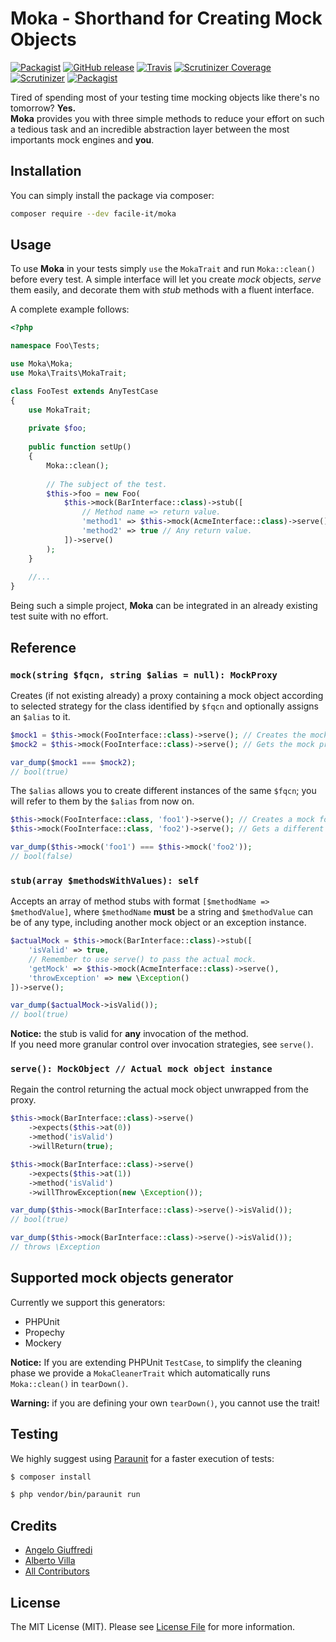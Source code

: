 # Moka - Shorthand for Creating Mock Objects

[![Packagist](https://img.shields.io/packagist/l/facile-it/moka.svg)](/LICENSE)
[![GitHub release](https://img.shields.io/github/release/facile-it/moka.svg)](https://packagist.org/packages/facile-it/moka)
[![Travis](https://img.shields.io/travis/facile-it/moka.svg)](https://travis-ci.org/facile-it/moka)
[![Scrutinizer Coverage](https://img.shields.io/scrutinizer/coverage/g/facile-it/moka.svg)](https://scrutinizer-ci.com/g/facile-it/moka/?branch=master)
[![Scrutinizer](https://img.shields.io/scrutinizer/g/facile-it/moka.svg)](https://scrutinizer-ci.com/g/facile-it/moka/?branch=master)
[![Packagist](https://img.shields.io/packagist/dt/facile-it/moka.svg)](https://packagist.org/packages/facile-it/moka)

Tired of spending most of your testing time mocking objects like there's no tomorrow? **Yes.**  
**Moka** provides you with three simple methods to reduce your effort on such a tedious task and an incredible abstraction layer between the most importants mock engines and **you**.

## Installation

You can simply install the package via composer:

```bash
composer require --dev facile-it/moka
```

## Usage

To use **Moka** in your tests simply `use` the `MokaTrait` and run `Moka::clean()` before every test. A simple interface will let you create *mock* objects, *serve* them easily, and decorate them with *stub* methods with a fluent interface.

A complete example follows:

```php
<?php

namespace Foo\Tests;

use Moka\Moka;
use Moka\Traits\MokaTrait;

class FooTest extends AnyTestCase
{
    use MokaTrait;
    
    private $foo;
    
    public function setUp()
    {
        Moka::clean();
        
        // The subject of the test.
        $this->foo = new Foo(
            $this->mock(BarInterface::class)->stub([
                // Method name => return value.
                'method1' => $this->mock(AcmeInterface::class)->serve(),
                'method2' => true // Any return value.
            ])->serve()
        );
    }
    
    //...
}
```

Being such a simple project, **Moka** can be integrated in an already existing test suite with no effort.

## Reference

### `mock(string $fqcn, string $alias = null): MockProxy`

Creates (if not existing already) a proxy containing a mock object according to selected strategy for the class identified by `$fqcn` and optionally assigns an `$alias` to it.

```php
$mock1 = $this->mock(FooInterface::class)->serve(); // Creates the mock for FooInterface.
$mock2 = $this->mock(FooInterface::class)->serve(); // Gets the mock previously created.

var_dump($mock1 === $mock2);
// bool(true)
```

The `$alias` allows you to create different instances of the same `$fqcn`; you will refer to them by the `$alias` from now on.

```php
$this->mock(FooInterface::class, 'foo1')->serve(); // Creates a mock for FooInterface.
$this->mock(FooInterface::class, 'foo2')->serve(); // Gets a different mock.

var_dump($this->mock('foo1') === $this->mock('foo2'));
// bool(false)
```

### `stub(array $methodsWithValues): self`

Accepts an array of method stubs with format `[$methodName => $methodValue]`, where `$methodName` **must** be a string and `$methodValue` can be of any type, including another mock object or an exception instance.

```php
$actualMock = $this->mock(BarInterface::class)->stub([
    'isValid' => true,
    // Remember to use serve() to pass the actual mock.
    'getMock' => $this->mock(AcmeInterface::class)->serve(),
    'throwException' => new \Exception()
])->serve();

var_dump($actualMock->isValid());
// bool(true)
```

**Notice:** the stub is valid for **any** invocation of the method.  
If you need more granular control over invocation strategies, see `serve()`.

### `serve(): MockObject // Actual mock object instance`

Regain the control returning the actual mock object unwrapped from the proxy.

```php
$this->mock(BarInterface::class)->serve()
    ->expects($this->at(0))
    ->method('isValid')
    ->willReturn(true);

$this->mock(BarInterface::class)->serve()
    ->expects($this->at(1))
    ->method('isValid')
    ->willThrowException(new \Exception());

var_dump($this->mock(BarInterface::class)->serve()->isValid());
// bool(true)

var_dump($this->mock(BarInterface::class)->serve()->isValid());
// throws \Exception
```

## Supported mock objects generator

Currently we support this generators:

- PHPUnit
- Propechy
- Mockery

**Notice:** If you are extending PHPUnit `TestCase`, to simplify the cleaning phase we provide a `MokaCleanerTrait` which automatically runs `Moka::clean()` in `tearDown()`.
  
**Warning:** if you are defining your own `tearDown()`, you cannot use the trait! 
<!---
## Changelog

Please see [CHANGELOG](/CHANGELOG.md) for more information what has changed recently.
-->
## Testing

We highly suggest using [Paraunit](https://github.com/facile-it/paraunit) for a faster execution of tests:

```bash
$ composer install

$ php vendor/bin/paraunit run
```
<!---
## Contributing

Please see [CONTRIBUTING](/CONTRIBUTING.md) for details.
-->
## Credits

- [Angelo Giuffredi](https://github.com/giuffre)
- [Alberto Villa](https://github.com/xzhavilla)
- [All Contributors](../../contributors)

## License

The MIT License (MIT). Please see [License File](/LICENSE) for more information.
